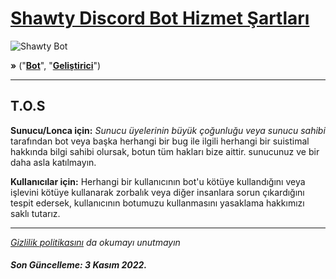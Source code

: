 # **[Shawty Discord Bot Hizmet Şartları](https://shawtybot.github.io)**

![Shawty Bot](https://cdn.discordapp.com/attachments/984627631980949504/1037774916684087296/ezgif-2-dc349347a7.jpg)

**»** ("**[Bot](https://shawtybot.github.io)**", "**[Geliştirici](https://github.com/Artidox)**")

---

## **T.O.S**

**Sunucu/Lonca için:** *Sunucu üyelerinin büyük çoğunluğu veya sunucu sahibi* tarafından bot veya başka herhangi bir bug ile ilgili herhangi bir suistimal hakkında bilgi sahibi olursak, botun tüm hakları bize aittir. sunucunuz ve bir daha asla katılmayın.


**Kullanıcılar için:** Herhangi bir kullanıcının bot'u kötüye kullandığını veya işlevini kötüye kullanarak zorbalık veya diğer insanlara sorun çıkardığını tespit edersek, kullanıcının botumuzu kullanmasını yasaklama hakkımızı saklı tutarız.

<!---

## **Artidox.**

İçerik Burada.
-->

---

*[Gizlilik politikasını](https://github.com/shawtybot/privacy-policy/blob/main/README.md) da okumayı unutmayın* 

##### Son Güncelleme: 3 Kasım 2022.
